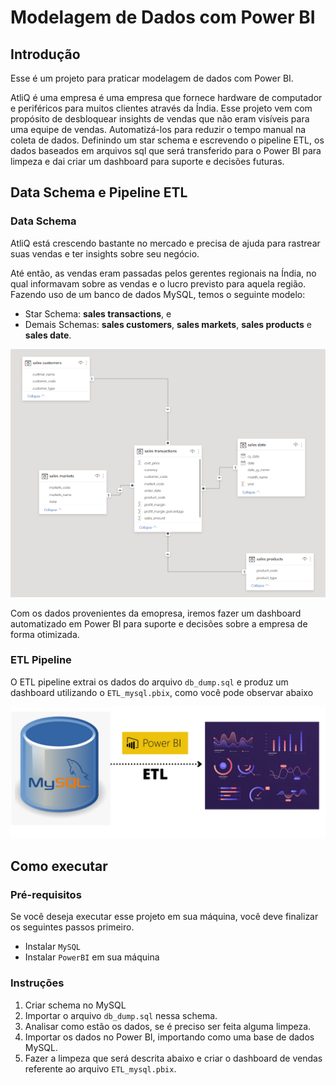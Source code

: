 # Modelagem de Dados com Power BI 

## Introdução

Esse é um projeto para praticar modelagem de dados com Power BI.

AtliQ é uma empresa é uma empresa que fornece hardware de computador e periféricos para muitos clientes através da Índia. Esse projeto vem com propósito de desbloquear insights de vendas que não eram visíveis para uma equipe de vendas. Automatizá-los para reduzir o tempo manual na coleta de dados. Definindo um star schema e escrevendo o pipeline ETL, os dados baseados em arquivos sql que será transferido para o Power BI para limpeza e dai criar um dashboard para suporte e decisões futuras.
## Data Schema e Pipeline ETL 

### Data Schema

AtliQ está crescendo bastante no mercado e precisa de ajuda para rastrear suas vendas e ter insights sobre seu negócio.

Até então, as vendas eram passadas pelos gerentes regionais na Índia, no qual informavam sobre as vendas e o lucro previsto para aquela região. Fazendo uso de um banco de dados MySQL, temos o seguinte modelo:

- Star Schema: **sales transactions**, e 
- Demais Schemas: **sales customers**, **sales markets**, **sales products** e **sales date**.

![Star Schema](Imagens/sql_database.png)

Com os dados provenientes da emopresa, iremos fazer um dashboard automatizado em Power BI para suporte e decisões sobre a empresa de forma otimizada.  

### ETL Pipeline

O ETL pipeline extrai os dados do arquivo `db_dump.sql` e produz um dashboard utilizando o `ETL_mysql.pbix`, como você pode observar abaixo

![Pipeline ETL](Imagens/ETL.png)

## Como executar

### Pré-requisitos

Se você deseja executar esse projeto em sua máquina, você deve finalizar os seguintes passos primeiro.

- Instalar `MySQL`
- Instalar `PowerBI` em sua máquina

### Instruções
1. Criar schema no MySQL
2. Importar o arquivo `db_dump.sql` nessa schema.
3. Analisar como estão os dados, se é preciso ser feita alguma limpeza.
4. Importar os dados no Power BI, importando como uma base de dados MySQL.
5. Fazer a limpeza que será descrita abaixo e criar o dashboard de vendas referente ao arquivo `ETL_mysql.pbix`.
